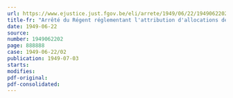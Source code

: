 ```yaml
---
url: https://www.ejustice.just.fgov.be/eli/arrete/1949/06/22/1949062202/justel
title-fr: "Arrêté du Régent réglementant l'attribution d'allocations de chômage aux travailleurs du commerce de charbon d'Anvers et environs"
date: 1949-06-22
source:
number: 1949062202
page: 888888
case: 1949-06-22/02
publication: 1949-07-03
starts:
modifies:
pdf-original:
pdf-consolidated:
---
```


